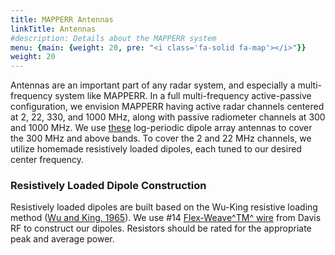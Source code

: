 ```yaml
---
title: MAPPERR Antennas
linkTitle: Antennas
#description: Details about the MAPPERR system
menu: {main: {weight: 20, pre: "<i class='fa-solid fa-map'></i>"}}
weight: 20
---
```


Antennas are an important part of any radar system, and especially a multi-frequency system like MAPPERR. In a full multi-frequency active-passive configuration, we envision MAPPERR having active radar channels centered at 2, 22, 330, and 1000 MHz, along with passive radiometer channels at 300 and 1000 MHz. We use [these](https://www.ahsystems.com/catalog/SAS-512-2.php) log-periodic dipole array antennas to cover the 300 MHz and above bands. To cover the 2 and 22 MHz channels, we utilize homemade resistively loaded dipoles, each tuned to our desired center frequency.

### Resistively Loaded Dipole Construction
Resistively loaded dipoles are built based on the Wu-King resistive loading method ([Wu and King, 1965](https://ieeexplore.ieee.org/document/1138429/)). We use #14 [Flex-Weave^TM^ wire](https://www.davisrf.com/antenna-wire/flexweave.php) from Davis RF to construct our dipoles. Resistors should be rated for the appropriate peak and average power. 
